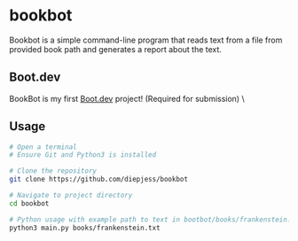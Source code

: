 # bookbot

Bookbot is a simple command-line program that reads text from a file from provided book path and generates a report about the text.

## Boot.dev
BookBot is my first [Boot.dev](https://www.boot.dev) project! (Required for submission) \

## Usage
```bash
# Open a terminal
# Ensure Git and Python3 is installed

# Clone the repository
git clone https://github.com/diepjess/bookbot

# Navigate to project directory
cd bookbot

# Python usage with example path to text in bootbot/books/frankenstein.txt
python3 main.py books/frankenstein.txt
```
